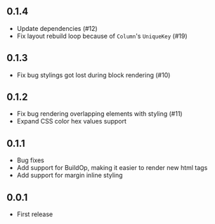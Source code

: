 ## 0.1.4

* Update dependencies (#12)
* Fix layout rebuild loop because of `Column`'s `UniqueKey` (#19)

## 0.1.3

* Fix bug stylings got lost during block rendering (#10)

## 0.1.2

* Fix bug rendering overlapping elements with styling (#11)
* Expand CSS color hex values support

## 0.1.1

* Bug fixes
* Add support for BuildOp, making it easier to render new html tags
* Add support for margin inline styling

## 0.0.1

* First release
